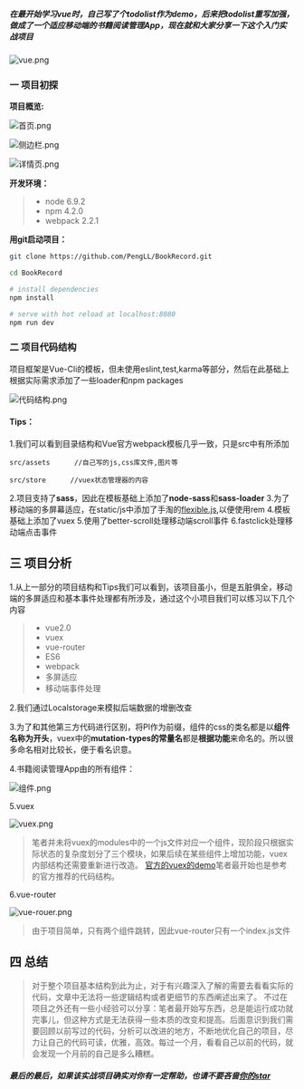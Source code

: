 ##### 在最开始学习vue时，自己写了个todolist作为demo，后来把todolist重写加强，做成了一个适应移动端的**书籍阅读管理App**，现在就和大家分享一下这个入门实战项目

![vue.png](http://upload-images.jianshu.io/upload_images/1916203-f6c3f8a0135ff39f.png?imageMogr2/auto-orient/strip%7CimageView2/2/w/1240)

### 一 项目初探
**项目概览:**  




![首页.png](http://upload-images.jianshu.io/upload_images/1916203-4b99357ace03417d.png?imageMogr2/auto-orient/strip%7CimageView2/2/w/1240)

![侧边栏.png](http://upload-images.jianshu.io/upload_images/1916203-61c8e46314d8e4e8.png?imageMogr2/auto-orient/strip%7CimageView2/2/w/1240)

![详情页.png](http://upload-images.jianshu.io/upload_images/1916203-edef84a465b9a2c7.png?imageMogr2/auto-orient/strip%7CimageView2/2/w/1240)



**开发环境：**
>-  node 6.9.2     
>- npm  4.2.0    
>- webpack 2.2.1

**用git启动项目：**
``` bash
git clone https://github.com/PengLL/BookRecord.git

cd BookRecord

# install dependencies
npm install

# serve with hot reload at localhost:8080
npm run dev

```
### 二 项目代码结构
项目框架是Vue-Cli的模板，但未使用eslint,test,karma等部分，然后在此基础上根据实际需求添加了一些loader和npm packages

![代码结构.png](http://upload-images.jianshu.io/upload_images/1916203-adf4c10728fdfd07.png?imageMogr2/auto-orient/strip%7CimageView2/2/w/1240)
#### Tips：

1.我们可以看到目录结构和Vue官方webpack模板几乎一致，只是src中有所添加
```
src/assets      //自己写的js,css库文件,图片等

src/store      //vuex状态管理器的内容

```
2.项目支持了**sass**，因此在模板基础上添加了**node-sass**和**sass-loader**
3.为了移动端的多屏幕适应，在static/js中添加了手淘的[flexible.js](https://github.com/amfe/lib-flexible),以便使用rem
4.模板基础上添加了vuex
5.使用了better-scroll处理移动端scroll事件
6.fastclick处理移动端点击事件
## 三 项目分析
1.从上一部分的项目结构和Tips我们可以看到，该项目虽小，但是五脏俱全，移动端的多屏适应和基本事件处理都有所涉及，通过这个小项目我们可以练习以下几个内容
>- vue2.0
>- vuex
 >- vue-router
 >- ES6
 >- webpack
 >- 多屏适应
 >- 移动端事件处理

2.我们通过Localstorage来模拟后端数据的增删改查

3.为了和其他第三方代码进行区别，将Pl作为前缀，组件的css的类名都是以**组件名称为开头**，vuex中的**mutation-types的常量名**都是**根据功能**来命名的。所以很多命名相对比较长，便于看名识意。

4.书籍阅读管理App由的所有组件：


![组件.png](http://upload-images.jianshu.io/upload_images/1916203-aa74271c858d830c.png?imageMogr2/auto-orient/strip%7CimageView2/2/w/1240)


5.vuex


![vuex.png](http://upload-images.jianshu.io/upload_images/1916203-b9dd589cea369ebc.png?imageMogr2/auto-orient/strip%7CimageView2/2/w/1240)

>  笔者并未将vuex的modules中的一个js文件对应一个组件，现阶段只根据实际状态的复杂度划分了三个模块，如果后续在某些组件上增加功能，vuex内部结构还需要重新进行改造。
[官方的vuex的demo](https://github.com/vuejs/vuex/tree/dev/examples/shopping-cart)笔者最开始也是参考的官方推荐的代码结构。

6.vue-router

![vue-rouer.png](http://upload-images.jianshu.io/upload_images/1916203-a54d505f29594a1c.png?imageMogr2/auto-orient/strip%7CimageView2/2/w/1240)
>  由于项目简单，只有两个组件跳转，因此vue-router只有一个index.js文件

## 四 总结
>对于整个项目基本结构到此为止，对于有兴趣深入了解的需要去看看实际的代码，文章中无法将一些逻辑结构或者更细节的东西阐述出来了。 不过在项目之外还有一些小经验可以分享：笔者最开始写东西，总是能运行成功就完事儿，但这种方式是无法获得一些本质的改变和提高。后面意识到我们需要回顾以前写过的代码，分析可以改进的地方，不断地优化自己的项目，尽力让自己的代码可读，优雅，高效。每过一个月，看看自己以前的代码，就会发现一个月前的自己是多么糟糕。

##### 最后的最后，如果该实战项目确实对你有一定帮助，也请不要吝啬[你的star](https://github.com/PengLL/BookRecord)

